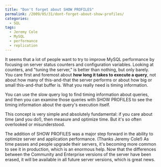 ```yaml
---
title: "Don't forget about SHOW PROFILES"
permalink: /2009/05/31/dont-forget-about-show-profiles/
categories:
  - SQL
tags:
  - Jeremy Cole
  - MySQL
  - performance
  - replication
---
```

It seems that a lot of people want to try to improve MySQL performance by focusing on server status counters and configuration variables. Looking at counters, and "tuning the server," is better than nothing, but only barely. You care first and foremost about **how long it takes to execute a query**, not about how many of this-and-that the server performs or about how big or small this-and-that buffer is. What you really need is timing information.

You can use the slow query log to find timing information about queries, and then you can examine those queries with SHOW PROFILES to see the timing information about the query's execution itself.

This concept is very simple and absolutely fundamental: if you care about time (and you do!), then measure and optimize time. But it's so often overlooked or misunderstood.

The addition of SHOW PROFILES was a major step forward in the ability to optimize server and application performance. (Thanks Jeremy Cole!) As time passes and people upgrade their servers, it's becoming more common to see it in production, which is an enormous help. Now that the differences between the Community and Enterprise versions of the server have been erased, it will be available in all future server versions, which is great news.

